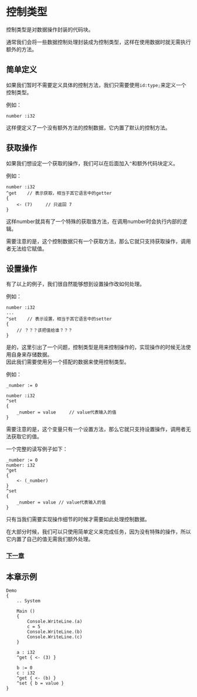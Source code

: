 # 控制类型
控制类型是对数据操作封装的代码块。

通常我们会将一些数据控制处理封装成为控制类型，这样在使用数据时就无需执行额外的方法。

## 简单定义
如果我们暂时不需要定义具体的控制方法，我们只需要使用`id:type;`来定义一个控制类型。

例如：
```
number :i32
```
这样便定义了一个没有额外方法的控制数据，它内置了默认的控制方法。

## 获取操作
如果我们想设定一个获取的操作，我们可以在后面加入`^`和额外代码块定义。

例如：
```
number :i32
^get    // 表示获取，相当于其它语言中的getter
{  
    <- (7)     // 只返回 7
}
```
这样number就具有了一个特殊的获取值方法，在调用number时会执行内部的逻辑。

需要注意的是，这个控制数据只有一个获取方法，那么它就只支持获取操作，调用者无法给它赋值。
## 设置操作
有了以上的例子，我们很自然能够想到设置操作改如何处理。

例如：
```
number :i32
...
^set    // 表示设置，相当于其它语言中的setter
{
    // ？？？该把值给谁？？？
}
```
是的，这里引出了一个问题，控制类型是用来控制操作的，实现操作的时候无法使用自身来存储数据。  
因此我们需要使用另一个搭配的数据来使用控制类型。

例如：
```
_number := 0

number :i32
^set 
{
    _number = value     // value代表输入的值
}
```

需要注意的是，这个变量只有一个设置方法，那么它就只支持设置操作，调用者无法获取它的值。

一个完整的读写例子如下：
```
_number := 0
number: i32
^get
{
    <- (_number)
}
^set
{
    _number = value // value代表输入的值
}
```

只有当我们需要实现操作细节的时候才需要如此处理控制数据。

在大部分时候，我们可以只使用简单定义来完成任务，因为没有特殊的操作，所以它内置了自己的值无需我们额外处理。

### [下一章](包类型.md)

## 本章示例
```
Demo
{
    .. System

    Main ()
    {
        Console.WriteLine.(a)
        c = 5
        Console.WriteLine.(b)
        Console.WriteLine.(c)
    }

    a : i32
    ^get { <- (3) }
    
    b := 0
    c : i32
    ^get { <- (b) }
    ^set { b = value }
}
```
